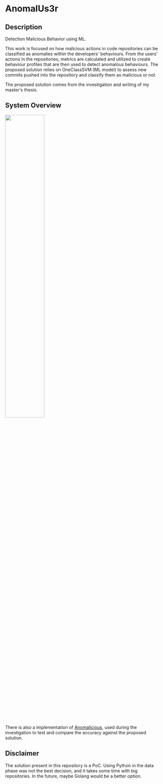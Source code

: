 # AnomalUs3r

## Description
Detection Malicious Behavior using ML.

This work is focused on how malicious actions in code repositories can be classified as anomalies within the developers' behaviours. From the users' actions in the repositories, metrics are calculated and utilized to create behaviour profiles that are then used to detect anomalous behaviours. The proposed solution relies on OneClassSVM (ML model) to assess new commits pushed into the repository and classify them as malicious or not.

The proposed solution comes from the investigation and writing of my master's thesis.

## System Overview

<img src="[https://i.imgur.com/ZWnhY9T.png](https://github.com/mlpcorreia/anomaluser/blob/master/images/solution-diagram.png?raw=true)" width=50% height=50%>

There is also a implementation of [Anomalicious](https://arxiv.org/abs/2103.03846), used during the investigation to test and compare the accuracy against the proposed solution.


## Disclaimer
The solution present in this repository is a PoC. Using Python in the data phase was not the best decision, and it takes some time with big repositories. In the future, maybe Golang would be a better option.
